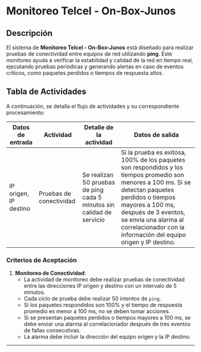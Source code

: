 # Monitoreo Telcel - On-Box-Junos

## Descripción

El sistema de **Monitoreo Telcel - On-Box-Junos** está diseñado para realizar pruebas de conectividad entre equipos de red utilizando **ping**. Este monitoreo ayuda a verificar la estabilidad y calidad de la red en tiempo real, ejecutando pruebas periódicas y generando alertas en caso de eventos críticos, como paquetes perdidos o tiempos de respuesta altos.

## Tabla de Actividades

A continuación, se detalla el flujo de actividades y su correspondiente procesamiento:

| **Datos de entrada**        | **Actividad**            | **Detalle de la actividad**                                                         | **Datos de salida**                                                                                  |
|-----------------------------|--------------------------|--------------------------------------------------------------------------------------|------------------------------------------------------------------------------------------------------|
| IP origen, IP destino       | Pruebas de conectividad  | Se realizan 50 pruebas de ping cada 5 minutos sin calidad de servicio               | Si la prueba es exitosa, 100% de los paquetes son respondidos y los tiempos promedio son menores a 100 ms. Si se detectan paquetes perdidos o tiempos mayores a 100 ms, después de 3 eventos, se envía una alarma al correlacionador con la información del equipo origen y IP destino. |


### Criterios de Aceptación

1. **Monitoreo de Conectividad**: 
   - La actividad de monitoreo debe realizar pruebas de conectividad entre las direcciones IP origen y destino con un intervalo de 5 minutos.
   - Cada ciclo de prueba debe realizar 50 intentos de `ping`.
   - Si los paquetes respondidos son 100% y el tiempo de respuesta promedio es menor a 100 ms, no se deben tomar acciones.
   - Si se presentan paquetes perdidos o tiempos mayores a 100 ms, se debe enviar una alarma al correlacionador después de tres eventos de fallas consecutivas.
   - La alarma debe incluir la dirección del equipo origen y la IP destino.

---
